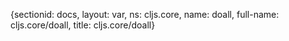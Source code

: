 {sectionid: docs, layout: var, ns: cljs.core, name: doall, full-name: cljs.core/doall,
  title: cljs.core/doall}
